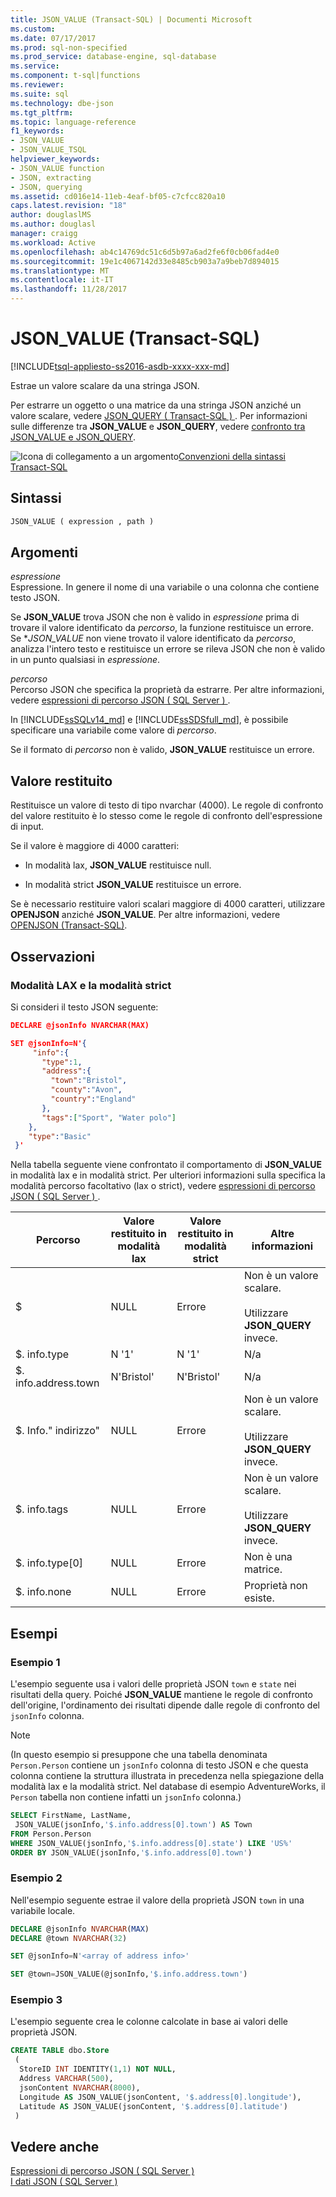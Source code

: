 ```yaml
---
title: JSON_VALUE (Transact-SQL) | Documenti Microsoft
ms.custom: 
ms.date: 07/17/2017
ms.prod: sql-non-specified
ms.prod_service: database-engine, sql-database
ms.service: 
ms.component: t-sql|functions
ms.reviewer: 
ms.suite: sql
ms.technology: dbe-json
ms.tgt_pltfrm: 
ms.topic: language-reference
f1_keywords:
- JSON_VALUE
- JSON_VALUE_TSQL
helpviewer_keywords:
- JSON_VALUE function
- JSON, extracting
- JSON, querying
ms.assetid: cd016e14-11eb-4eaf-bf05-c7cfcc820a10
caps.latest.revision: "18"
author: douglaslMS
ms.author: douglasl
manager: craigg
ms.workload: Active
ms.openlocfilehash: ab4c14769dc51c6d5b97a6ad2fe6f0cb06fad4e0
ms.sourcegitcommit: 19e1c4067142d33e8485cb903a7a9beb7d894015
ms.translationtype: MT
ms.contentlocale: it-IT
ms.lasthandoff: 11/28/2017
---
```

# <a name="jsonvalue-transact-sql"></a>JSON_VALUE (Transact-SQL)
[!INCLUDE[tsql-appliesto-ss2016-asdb-xxxx-xxx-md](../../includes/tsql-appliesto-ss2016-asdb-xxxx-xxx-md.md)]

  Estrae un valore scalare da una stringa JSON.  
  
 Per estrarre un oggetto o una matrice da una stringa JSON anziché un valore scalare, vedere [JSON_QUERY &#40; Transact-SQL &#41; ](../../t-sql/functions/json-query-transact-sql.md). Per informazioni sulle differenze tra **JSON_VALUE** e **JSON_QUERY**, vedere [confronto tra JSON_VALUE e JSON_QUERY](../../relational-databases/json/validate-query-and-change-json-data-with-built-in-functions-sql-server.md#JSONCompare).  
  
 ![Icona di collegamento a un argomento](../../database-engine/configure-windows/media/topic-link.gif "Icona di collegamento a un argomento")[Convenzioni della sintassi Transact-SQL](../../t-sql/language-elements/transact-sql-syntax-conventions-transact-sql.md)  
  
## <a name="syntax"></a>Sintassi  
  
```sql  
JSON_VALUE ( expression , path )  
```  
  
## <a name="arguments"></a>Argomenti  
 *espressione*  
 Espressione. In genere il nome di una variabile o una colonna che contiene testo JSON.  
 
 Se **JSON_VALUE** trova JSON che non è valido in *espressione* prima di trovare il valore identificato da *percorso*, la funzione restituisce un errore. Se **JSON_VALUE* non viene trovato il valore identificato da *percorso*, analizza l'intero testo e restituisce un errore se rileva JSON che non è valido in un punto qualsiasi in *espressione*.
  
 *percorso*  
 Percorso JSON che specifica la proprietà da estrarre. Per altre informazioni, vedere [espressioni di percorso JSON &#40; SQL Server &#41; ](../../relational-databases/json/json-path-expressions-sql-server.md).  
 
In [!INCLUDE[ssSQLv14_md](../../includes/sssqlv14-md.md)] e [!INCLUDE[ssSDSfull_md](../../includes/sssdsfull-md.md)], è possibile specificare una variabile come valore di *percorso*.
  
 Se il formato di *percorso* non è valido, **JSON_VALUE** restituisce un errore.  
  
## <a name="return-value"></a>Valore restituito  
 Restituisce un valore di testo di tipo nvarchar (4000). Le regole di confronto del valore restituito è lo stesso come le regole di confronto dell'espressione di input.  
  
 Se il valore è maggiore di 4000 caratteri:  
  
-   In modalità lax, **JSON_VALUE** restituisce null.  
  
-   In modalità strict **JSON_VALUE** restituisce un errore.  
  
 Se è necessario restituire valori scalari maggiore di 4000 caratteri, utilizzare **OPENJSON** anziché **JSON_VALUE**. Per altre informazioni, vedere [OPENJSON &#40;Transact-SQL&#41;](../../t-sql/functions/openjson-transact-sql.md).  
  
## <a name="remarks"></a>Osservazioni

### <a name="lax-mode-and-strict-mode"></a>Modalità LAX e la modalità strict

 Si consideri il testo JSON seguente:  
  
```json  
DECLARE @jsonInfo NVARCHAR(MAX)

SET @jsonInfo=N'{  
     "info":{    
       "type":1,  
       "address":{    
         "town":"Bristol",  
         "county":"Avon",  
         "country":"England"  
       },  
       "tags":["Sport", "Water polo"]  
    },  
    "type":"Basic"  
 }'  
```  
  
 Nella tabella seguente viene confrontato il comportamento di **JSON_VALUE** in modalità lax e in modalità strict. Per ulteriori informazioni sulla specifica la modalità percorso facoltativo (lax o strict), vedere [espressioni di percorso JSON &#40; SQL Server &#41; ](../../relational-databases/json/json-path-expressions-sql-server.md).  
  
|Percorso|Valore restituito in modalità lax|Valore restituito in modalità strict|Altre informazioni|  
|----------|------------------------------|---------------------------------|---------------|  
|$|NULL|Errore|Non è un valore scalare.<br /><br /> Utilizzare **JSON_QUERY** invece.|  
|$. info.type|N '1'|N '1'|N/a|  
|$. info.address.town|N'Bristol'|N'Bristol'|N/a|  
|$. Info." indirizzo"|NULL|Errore|Non è un valore scalare.<br /><br /> Utilizzare **JSON_QUERY** invece.|  
|$. info.tags|NULL|Errore|Non è un valore scalare.<br /><br /> Utilizzare **JSON_QUERY** invece.|  
|$. info.type[0]|NULL|Errore|Non è una matrice.|  
|$. info.none|NULL|Errore|Proprietà non esiste.|  
  
## <a name="examples"></a>Esempi  
  
### <a name="example-1"></a>Esempio 1  
 L'esempio seguente usa i valori delle proprietà JSON `town` e `state` nei risultati della query. Poiché **JSON_VALUE** mantiene le regole di confronto dell'origine, l'ordinamento dei risultati dipende dalle regole di confronto del `jsonInfo` colonna. 

> [!NOTE]
> (In questo esempio si presuppone che una tabella denominata `Person.Person` contiene un `jsonInfo` colonna di testo JSON e che questa colonna contiene la struttura illustrata in precedenza nella spiegazione della modalità lax e la modalità strict. Nel database di esempio AdventureWorks, il `Person` tabella non contiene infatti un `jsonInfo` colonna.)
  
```sql  
SELECT FirstName, LastName,
 JSON_VALUE(jsonInfo,'$.info.address[0].town') AS Town
FROM Person.Person
WHERE JSON_VALUE(jsonInfo,'$.info.address[0].state') LIKE 'US%'
ORDER BY JSON_VALUE(jsonInfo,'$.info.address[0].town')
```  
  
### <a name="example-2"></a>Esempio 2  
 Nell'esempio seguente estrae il valore della proprietà JSON `town` in una variabile locale.  
  
```sql  
DECLARE @jsonInfo NVARCHAR(MAX)
DECLARE @town NVARCHAR(32)

SET @jsonInfo=N'<array of address info>'

SET @town=JSON_VALUE(@jsonInfo,'$.info.address.town')
```  
  
### <a name="example-3"></a>Esempio 3  
 L'esempio seguente crea le colonne calcolate in base ai valori delle proprietà JSON.  
  
```sql  
CREATE TABLE dbo.Store
 (
  StoreID INT IDENTITY(1,1) NOT NULL,
  Address VARCHAR(500),
  jsonContent NVARCHAR(8000),
  Longitude AS JSON_VALUE(jsonContent, '$.address[0].longitude'),
  Latitude AS JSON_VALUE(jsonContent, '$.address[0].latitude')
 )
```  
  
## <a name="see-also"></a>Vedere anche  
 [Espressioni di percorso JSON &#40; SQL Server &#41;](../../relational-databases/json/json-path-expressions-sql-server.md)   
 [I dati JSON &#40; SQL Server &#41;](../../relational-databases/json/json-data-sql-server.md)  
  
  
